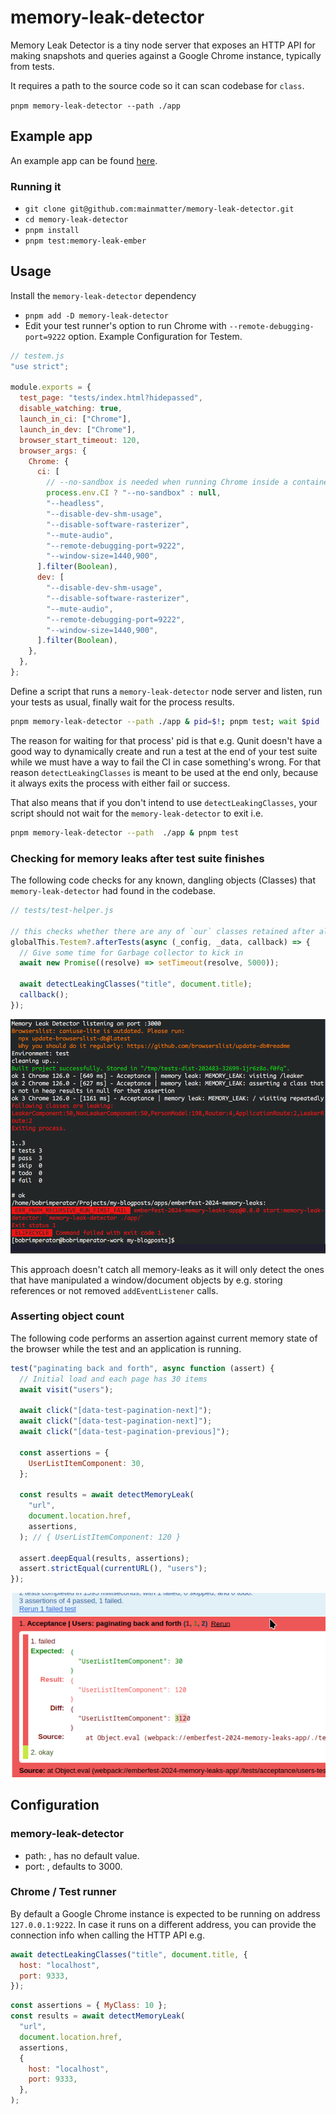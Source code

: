 # memory-leak-detector

Memory Leak Detector is a tiny node server that exposes an HTTP API for making snapshots and queries against a Google Chrome instance, typically from tests.

It requires a path to the source code so it can scan codebase for `class`.

`pnpm memory-leak-detector --path ./app`

## Example app

An example app can be found [here](https://github.com/mainmatter/memory-leak-detector/blob/main/packages/test-app).

### Running it

- `git clone git@github.com:mainmatter/memory-leak-detector.git`
- `cd memory-leak-detector`
- `pnpm install`
- `pnpm test:memory-leak-ember`

## Usage

Install the `memory-leak-detector` dependency

- `pnpm add -D memory-leak-detector`
- Edit your test runner's option to run Chrome with `--remote-debugging-port=9222` option.
  Example Configuration for Testem.

```js
// testem.js
"use strict";

module.exports = {
  test_page: "tests/index.html?hidepassed",
  disable_watching: true,
  launch_in_ci: ["Chrome"],
  launch_in_dev: ["Chrome"],
  browser_start_timeout: 120,
  browser_args: {
    Chrome: {
      ci: [
        // --no-sandbox is needed when running Chrome inside a container
        process.env.CI ? "--no-sandbox" : null,
        "--headless",
        "--disable-dev-shm-usage",
        "--disable-software-rasterizer",
        "--mute-audio",
        "--remote-debugging-port=9222",
        "--window-size=1440,900",
      ].filter(Boolean),
      dev: [
        "--disable-dev-shm-usage",
        "--disable-software-rasterizer",
        "--mute-audio",
        "--remote-debugging-port=9222",
        "--window-size=1440,900",
      ].filter(Boolean),
    },
  },
};
```

Define a script that runs a `memory-leak-detector` node server and listen, run your tests as usual, finally wait for the process results.

```sh
pnpm memory-leak-detector --path ./app & pid=$!; pnpm test; wait $pid
```

The reason for waiting for that process' pid is that e.g. Qunit doesn't have a good way to dynamically create and run a test at the end of your test suite while we must have a way to fail the CI in case something's wrong.
For that reason `detectLeakingClasses` is meant to be used at the end only, because it always exits the process with either fail or success.

That also means that if you don't intend to use `detectLeakingClasses`, your script should not wait for the `memory-leak-detector` to exit i.e.

```sh
pnpm memory-leak-detector --path  ./app & pnpm test
```

### Checking for memory leaks after test suite finishes

The following code checks for any known, dangling objects (Classes) that `memory-leak-detector` had found in the codebase.

```js
// tests/test-helper.js

// this checks whether there are any of `our` classes retained after all tests have passed.
globalThis.Testem?.afterTests(async (_config, _data, callback) => {
  // Give some time for Garbage collector to kick in
  await new Promise((resolve) => setTimeout(resolve, 5000));

  await detectLeakingClasses("title", document.title);
  callback();
});
```

![Checking for any leaking classes](https://github.com/mainmatter/memory-leak-detector/blob/main/assets/memory_leak_1.png)

This approach doesn't catch all memory-leaks as it will only detect the ones that have manipulated a window/document objects by e.g. storing references or not removed `addEventListener` calls.

### Asserting object count

The following code performs an assertion against current memory state of the browser while the test and an application is running.

```js
test("paginating back and forth", async function (assert) {
  // Initial load and each page has 30 items
  await visit("users");

  await click("[data-test-pagination-next]");
  await click("[data-test-pagination-next]");
  await click("[data-test-pagination-previous]");

  const assertions = {
    UserListItemComponent: 30,
  };

  const results = await detectMemoryLeak(
    "url",
    document.location.href,
    assertions,
  ); // { UserListItemComponent: 120 }

  assert.deepEqual(results, assertions);
  assert.strictEqual(currentURL(), "users");
});
```

![Checking for specific class in a test](https://github.com/mainmatter/memory-leak-detector/blob/main/assets/memory_leak_2.png)

## Configuration

### memory-leak-detector

- path: <required>, has no default value.
- port: <optional>, defaults to 3000.

### Chrome / Test runner

By default a Google Chrome instance is expected to be running on address `127.0.0.1:9222`.
In case it runs on a different address, you can provide the connection info when calling the HTTP API e.g.

```js
await detectLeakingClasses("title", document.title, {
  host: "localhost",
  port: 9333,
});
```

```js
const assertions = { MyClass: 10 };
const results = await detectMemoryLeak(
  "url",
  document.location.href,
  assertions,
  {
    host: "localhost",
    port: 9333,
  },
);
```
